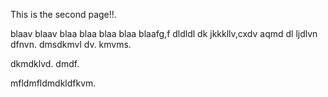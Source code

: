 This is the second page!!.

blaav blaav blaa blaa blaa
blaa blaafg,f dldldl dk jkkkllv,cxdv aqmd dl  ljdlvn dfnvn.
dmsdkmvl dv.
kmvms.

dkmdklvd.
dmdf.

mfldmfldmdkldfkvm.